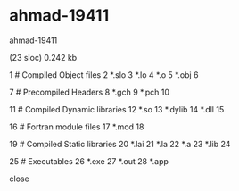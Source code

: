 # ahmad-19411
ahmad-19411

(23 sloc)  0.242 kb 


1 # Compiled Object files 
2 *.slo 
3 *.lo 
4 *.o 
5 *.obj 
6 
 
7 # Precompiled Headers 
8 *.gch 
9 *.pch 
10 
 
11 # Compiled Dynamic libraries 
12 *.so 
13 *.dylib 
14 *.dll 
15 
 
16 # Fortran module files 
17 *.mod 
18 
 
19 # Compiled Static libraries 
20 *.lai 
21 *.la 
22 *.a 
23 *.lib 
24 
 
25 # Executables 
26 *.exe 
27 *.out 
28 *.app 

close
